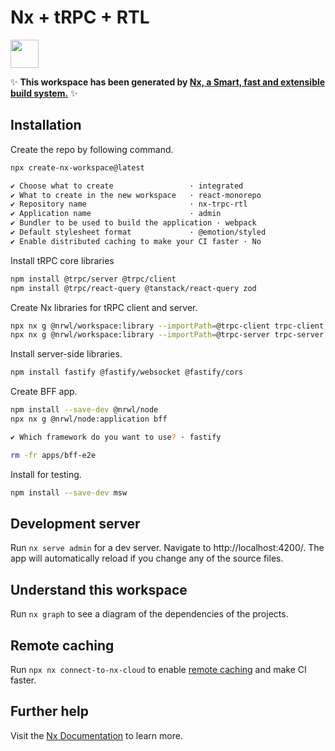 # Nx + tRPC + RTL

<a alt="Nx logo" href="https://nx.dev" target="_blank" rel="noreferrer"><img src="https://raw.githubusercontent.com/nrwl/nx/master/images/nx-logo.png" width="45"></a>

✨ **This workspace has been generated by [Nx, a Smart, fast and extensible build system.](https://nx.dev)** ✨

## Installation

Create the repo by following command.

```sh
npx create-nx-workspace@latest

✔ Choose what to create                 · integrated
✔ What to create in the new workspace   · react-monorepo
✔ Repository name                       · nx-trpc-rtl
✔ Application name                      · admin
✔ Bundler to be used to build the application · webpack
✔ Default stylesheet format             · @emotion/styled
✔ Enable distributed caching to make your CI faster · No
```

Install tRPC core libraries

```sh
npm install @trpc/server @trpc/client
npm install @trpc/react-query @tanstack/react-query zod
```

Create Nx libraries for tRPC client and server.

```sh
npx nx g @nrwl/workspace:library --importPath=@trpc-client trpc-client
npx nx g @nrwl/workspace:library --importPath=@trpc-server trpc-server
```

Install server-side libraries.

```sh
npm install fastify @fastify/websocket @fastify/cors
```

Create BFF app.

```sh
npm install --save-dev @nrwl/node
npx nx g @nrwl/node:application bff

✔ Which framework do you want to use? · fastify

rm -fr apps/bff-e2e
```

Install for testing.

```sh
npm install --save-dev msw
```

## Development server

Run `nx serve admin` for a dev server. Navigate to http://localhost:4200/. The app will automatically reload if you change any of the source files.

## Understand this workspace

Run `nx graph` to see a diagram of the dependencies of the projects.

## Remote caching

Run `npx nx connect-to-nx-cloud` to enable [remote caching](https://nx.app) and make CI faster.

## Further help

Visit the [Nx Documentation](https://nx.dev) to learn more.

